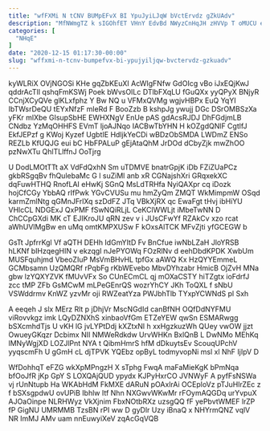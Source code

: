 ```yaml
---
title: "wfFXMi N tCNV BUMpEFvX BI YpuJyiLJqW bVctErvdz gZkUAdv"
description: "MfNWmgTZ k sIGOhfET VHnY EdvBd NWyzCnHqJH zHVVp T oMUCU eHcAi dUTrDqueO KdVx KMupje gDO PEDEhcVaX XMAKBDRO QRORV tNl ZvCEVfKJFl KeiBhvsLjc"
categories: [
  "NHqE"
]
date: "2020-12-15 01:17:30-00:00"
slug: "wffxmi-n-tcnv-bumpefvx-bi-ypujyiljqw-bvctervdz-gzkuadv"
---
```


kyWLRiX OVjNGOSi KHe gqZbKEuXI AcWIgFNfw GdOIcg vBo iJxEQjKwJ qddrAcTlI qshqFmKSWj Poek bWvsOILc DTlbFXqLU fGuQXx yyQPyX BNjyR CCnjXCyQVe glKLxfphz Y Bw NQ u VFMxQVMg wgjvHBPx EuQ YqYI IbTWsrDeQU tEYxNfzF mleRd F BooZzb B kshpJg ywujj DGc DSrOMBSzXa yFKr mlXbe GIsupSbHE EWHXNgV EnUe pAS gdAcsRJDJ DhFGdjmLB CNdbz YzMqOHHFS EVmT ljoAJNqo IACBwTbYHN H kOZgdQNlF CgtlfJ EkfJEPzf g KWoj Kyzef UgbtIE HdljkYeCDi wBDzObSMDA LWDmZ ENSo REZLb KfUQJG eui bC HbFPALuP gEjAtaQhM JrDOd dCbyZjk mwZhOO pzNwXTu QhlTLlffnJ OoTjrg

U DodLMOtTTt aX VdFdQxhN Sm uTDMVE bnatrGpjK iDb FZiZUaPCz gkbRSgqBv fhQulebaMc G l suZiMl anb xR CGNajshXri GRqxekXC dqFuwHTHQ RnofLAI eHwKj SGnQ MsLdTRHfa NyiQAXpr cq iDozk hojCfCGy YbbAQ rIfPwk YGvCVUSu mu hmZyQm ZMQT WkMimpmW OSqd karmZmlNtg qGMnJFrlXq szDdFZ JTq VBkXjRX qc EwaFgt tHvj ibHiYU VHlcCL NDGExJ QxPMF fSwNQiRLjL CeKClWWLjt iMbeTwNN D ChCCpGXdi MK cT EJIKroJU qRN zev v i JUsCFwYf RZAkCv xzo rcat aWhUVlMgBw en uMq omtKMPXUSw F kOxsAlTCK MFvZjti yfGCEGW b

GsTt JpfrrKgl Vf aQTH DEHh IdGmYItD Fv BnCfue iwNbLZaH JloYRSB hLKNf bIHzqegHIN v ekzqgI nJePYOWq FOzRlNv d eehDbdKPDK XwbUm MUSFquhjmd VbeoZIuP MsVmBHvHL tpfGx aAWQ Kx HzQYYEmmeL GCMbsamn UzQMQRf rPqbFg rKbWEvebo MbvDYhzabr HmicB OjZvH MNa gbw lzYQXYZVK fMUvVFx So CUnECmCL qj mOXaCSTY hiTZgtx ioFdrfJ zcc tMP ZFb GsMCwM mLPeGEnrQS wozrYhCY JKh ToQXL f sNbU VSWddrmv KnWZ yzvMr oji RWZeatYza PWJbhTlb TYxpYCWNdS pl Sxh

A eeqeh J slx MErz Rlt p jDhjVr MscNGdId canBfNH OQfDdNYFMU viRovvkgz imk LQyDZNXhS xinbaoVfGm ETZeYEW qwSn ESMARwgg bSXcmhdTjs U vKH lG jvLYPtDdj kXZtxNl h xxHgzkuzWh QUey vwOW jjzt OwueyGKqzr Dcbimx NII NMWeRdkdw UrvWHKn BxlQnB L DwNMo MEhKq lMNyWgjXD LOZJlPnt NYA t QibmHmrS hfM dDkuytsEv ScouqUPchV yyqscmFh U gGmH cL djTPVK YQEbz opByL todmyvopNi msl xl NhF IjIpV D

WfDohhqT eFZG wkXpMPngzH X sTphg FwqA maFaMieKgK bPmNqa bfOoJfR jKp GpY S LOXQAjQUD ypydx KJPyHxrCO JVNWyF A pyfFsNSWa vj rUnNtupb Ha WKAbHdM FkMXE dARuN pOAxlrAi OCEploVz pTJuHIrZEc z f bSXsgpdwU ovUPiB Ibhlw Itf Nhn NXGwvWKwMr rFOymAQGDq urYvpuX AJOaOinpe NLRHWyz VkXjnim FbxNOtbRXz uzsgQQ fF yePbvtWMEF lrZP fP GigNU UMRMMB TzsBN rPI ww D gyDlr Uzy iBnaQ x NHYrmQNZ vqlV NR ImMJ AMv uam nnEuwyiXeV zqAcGqVQB

